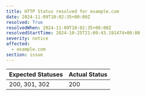 ```yaml
---
title: HTTP Status resolved for example.com
date: 2024-11-09T10:02:35+00:00Z
resolved: True
resolvedWhen: 2024-11-09T10:02:35+00:00Z
resolvedStartTime: 2024-10-25T21:09:43.191474+00:00
severity: notice
affected:
  - example.com
section: issue
---
```


| Expected Statuses | Actual Status  |
|-------------------|----------------|
| 200, 301, 302 | 200 |
